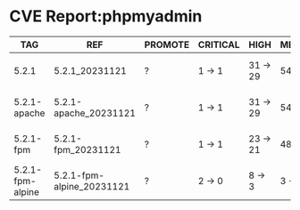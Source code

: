 # CVE Report:phpmyadmin
|       TAG        |            REF            | PROMOTE | CRITICAL |   HIGH   |  MEDIUM  |    LOW     | UNKNOWN |
|------------------|---------------------------|---------|----------|----------|----------|------------|---------|
| 5.2.1            | 5.2.1_20231121            | ?       | 1 -> 1   | 31 -> 29 | 54 -> 54 | 253 -> 253 | 1 -> 1  |
| 5.2.1-apache     | 5.2.1-apache_20231121     | ?       | 1 -> 1   | 31 -> 29 | 54 -> 54 | 253 -> 253 | 1 -> 1  |
| 5.2.1-fpm        | 5.2.1-fpm_20231121        | ?       | 1 -> 1   | 23 -> 21 | 48 -> 48 | 221 -> 221 | 1 -> 1  |
| 5.2.1-fpm-alpine | 5.2.1-fpm-alpine_20231121 | ?       | 2 -> 0   | 8 -> 3   | 3 -> 1   | 2 -> 0     | 0 -> 0  |
